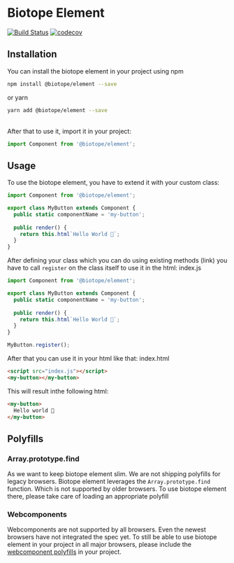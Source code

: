 # Biotope Element

[![Build Status](https://travis-ci.org/biotope/biotope-element.svg?branch=master)](https://travis-ci.org/biotope/biotope-element)
[![codecov](https://codecov.io/gh/biotope/biotope-element/branch/master/graph/badge.svg)](https://codecov.io/gh/biotope/biotope-element)

## Installation
You can install the biotope element in your project using npm 
```bash
npm install @biotope/element --save
```
or yarn
```bash
yarn add @biotope/element --save
```
<br/>
After that to use it, import it in your project:

```js
import Component from '@biotope/element';
```

## Usage

To use the biotope element, you have to extend it with your custom class:

```js
import Component from '@biotope/element';

export class MyButton extends Component {
  public static componentName = 'my-button';
  
  public render() {
    return this.html`Hello World 🐤`;
  }
}
```

After defining your class which you can do using existing methods (link) you have to call `register` on the class itself to use it in the html:
index.js
```js
import Component from '@biotope/element';

export class MyButton extends Component {
  public static componentName = 'my-button';
  
  public render() {
    return this.html`Hello World 🐤`;
  }
}

MyButton.register();
```

After that you can use it in your html like that:
index.html
```html
<script src="index.js"></script>  
<my-button></my-button>
```

This will result inthe following html:
```html
<my-button>
  Hello world 🐤
</my-button>
```

## Polyfills
### Array.prototype.find
As we want to keep biotope element slim. We are not shipping polyfills for legacy browsers.
Biotope element leverages the `Array.prototype.find` function. Which is not supported by older browsers.
To use biotope element there, please take care of loading an appropriate polyfill

### Webcomponents
Webcomponents are not supported by all browsers. Even the newest browsers have not integrated the spec yet.
To still be able to use biotope element in your project in all major browsers, please include the [webcomponent polyfills](https://github.com/webcomponents/webcomponentsjs) in your project.
